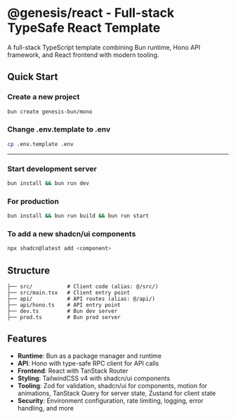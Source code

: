# @genesis/react - Full-stack TypeSafe React Template

A full-stack TypeScript template combining Bun runtime, Hono API framework, and React frontend with modern tooling.

## Quick Start

### Create a new project
```bash
bun create genesis-bun/mono
```

### Change .env.template to .env
```bash
cp .env.template .env
```
************
### Start development server
```bash
bun install && bun run dev
```

### For production
```bash
bun install && bun run build && bun run start
```

### To add a new shadcn/ui components

```bash
npx shadcn@latest add <component>
```

## Structure

```
├── src/           # Client code (alias: @/src/)
├── src/main.tsx   # Client entry point
├── api/           # API routes (alias: @/api/) 
├── api/hono.ts    # API entry point
├── dev.ts         # Bun dev server
├── prod.ts        # Bun prod server
```

## Features

- **Runtime**: Bun as a package manager and runtime
- **API**: Hono with type-safe RPC client for API calls
- **Frontend**: React with TanStack Router
- **Styling**: TailwindCSS v4 with shadcn/ui components
- **Tooling**: Zod for validation, shadcn/ui for components, motion for animations, TanStack Query for server state, Zustand for client state
- **Security**: Environment configuration, rate limiting, logging, error handling, and more
